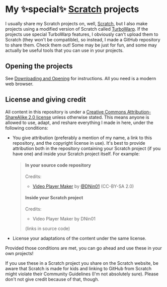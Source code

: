 # My ✨special✨ [Scratch](https://scratch.mit.edu/) projects

I usually share my Scratch projects on, well, [Scratch](https://scratch.mit.edu/), but I also make projects using a modified version of Scratch called [TurboWarp](https://turbowarp.org). If the projects use special TurboWarp features, I obviously can't upload them to Scratch (they won't be compatible), so instead, I made a GitHub repository to share them. Check them out! Some may be just for fun, and some may actually be useful tools that you can use in your projects.

## Opening the projects

See [Downloading and Opening](https://github.com/DNin01/Scratch-projects/blob/main/INSTALLING.md) for instructions. All you need is a modern web browser.

## License and giving credit

All content in this repository is under a [Creative Commons Attribution-ShareAlike 2.0 license](https://creativecommons.org/licenses/by-sa/2.0/legalcode) unless otherwise stated. This means anyone is allowed to use, adapt, and reshare everything I made in here, under the following conditions:
- You give attribution (preferably a mention of my name, a link to this repository, and the copyright license in use). It's best to provide attribution both in the repository containing your Scratch project (if you have one) and inside your Scratch project itself. For example:
  > #### In your source code repository
  > Credits:
  > - [Video Player Maker](https://github.com/DNin01/Scratch-projects/tree/main/turbowarp/tools/video-player) by [@DNin01](https://github.com/DNin01) (CC-BY-SA 2.0)
  > #### Inside your Scratch project
  > Credits:
  > - Video Player Maker by DNin01
  > 
  > (links in source code)
- License your adaptations of the content under the same license.

Provided those conditions are met, you can go ahead and use these in your own projects!

If you use these in a Scratch project you share on the Scratch website, be aware that Scratch is made for kids and linking to GitHub from Scratch might violate their Community Guidelines (I'm not absolutely sure). Please don't not give credit because of that, though.
